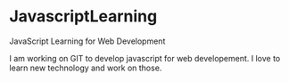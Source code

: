 # JavascriptLearning
JavaScript Learning for Web Development

I am working on GIT to develop javascript for web developement. I love to learn new technology and work on those.

